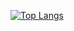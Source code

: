 [![Top Langs](https://github-readme-stats.vercel.app/api/top-langs/?username=subreme&layout=compact&theme=github_dark)](https://github.com/subreme)
